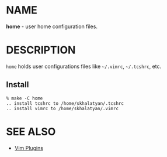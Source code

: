 # NAME

**home** - user home configuration files.


# DESCRIPTION

`home` holds user configurations files like `~/.vimrc`, `~/.tcshrc`, etc.

## Install

```console
% make -C home
.. install tcshrc to /home/skhalatyan/.tcshrc
.. install vimrc to /home/skhalatyan/.vimrc
```


# SEE ALSO

  * [Vim Plugins](./doc/vim_plugins.md)
